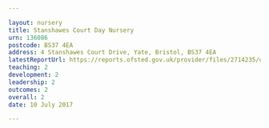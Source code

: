 ```yaml
---

layout: nursery
title: Stanshawes Court Day Nursery
urn: 136086
postcode: BS37 4EA
address: 4 Stanshawes Court Drive, Yate, Bristol, BS37 4EA
latestReportUrl: https://reports.ofsted.gov.uk/provider/files/2714235/urn/136086.pdf
teaching: 2
development: 2
leadership: 2
outcomes: 2
overall: 2
date: 10 July 2017

---
```

